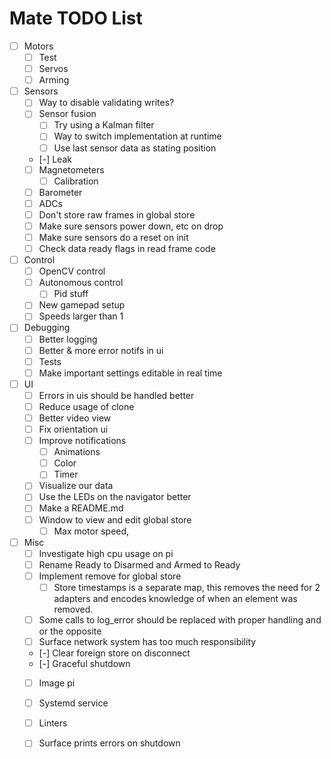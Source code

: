 # Mate TODO List

- [ ] Motors
  - [ ] Test
  - [ ] Servos
  - [ ] Arming
- [ ] Sensors
  - [ ] Way to disable validating writes?
  - [ ] Sensor fusion
    - [ ] Try using a Kalman filter
    - [ ] Way to switch implementation at runtime
    - [ ] Use last sensor data as stating position
  - [-] Leak
  - [ ] Magnetometers
    - [ ] Calibration
  - [ ] Barometer
  - [ ] ADCs
  - [ ] Don't store raw frames in global store
  - [ ] Make sure sensors power down, etc on drop
  - [ ] Make sure sensors do a reset on init
  - [ ] Check data ready flags in read frame code
- [ ] Control
  - [ ] OpenCV control
  - [ ] Autonomous control
    - [ ] Pid stuff
  - [ ] New gamepad setup
  - [ ] Speeds larger than 1
- [ ] Debugging
  - [ ] Better logging
  - [ ] Better & more error notifs in ui
  - [ ] Tests
  - [ ] Make important settings editable in real time
- [ ] UI
  - [ ] Errors in uis should be handled better
  - [ ] Reduce usage of clone
  - [ ] Better video view
  - [ ] Fix orientation ui
  - [ ] Improve notifications
    - [ ] Animations
    - [ ] Color
    - [ ] Timer
  - [ ] Visualize our data
  - [ ] Use the LEDs on the navigator better
  - [ ] Make a README.md
  - [ ] Window to view and edit global store
    - [ ] Max motor speed, 
- [ ] Misc
  - [ ] Investigate high cpu usage on pi
  - [ ] Rename Ready to Disarmed and Armed to Ready
  - [ ] Implement remove for global store
    - [ ] Store timestamps is a separate map, this removes the need for 2 adapters and encodes knowledge of when an element was removed.
  - [ ] Some calls to log_error should be replaced with proper handling and or the opposite
  - [ ] Surface network system has too much responsibility
  - [-] Clear foreign store on disconnect
  - [-] Graceful shutdown
  - [ ] Image pi
  - [ ] Systemd service
  - [ ] Linters
  - [ ] Surface prints errors on shutdown

